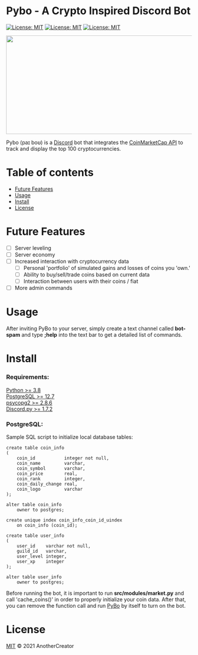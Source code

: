 # Pybo - A Crypto Inspired Discord Bot 
[![License: MIT](https://img.shields.io/badge/License-MIT-yellow.svg)](https://opensource.org/licenses/MIT) [![License: MIT](https://img.shields.io/badge/Development_Server-PyBo-blue.svg)](https://discord.gg/25wb7AbaV5) [![License: MIT](https://img.shields.io/badge/Invite-PyBo-blue.svg)](https://discord.com/api/oauth2/authorize?client_id=733004304855597056&permissions=2435968598&scope=bot%20applications.commands)

<p align="center">
  <img width="676" height="267" src="https://github.com/AnotherCreator/Pybo-Discord-Bot/blob/master/images/Pybo_Banner.png">
</p>


Pybo (paɪ boʊ) is a [Discord](https://discord.com/brand-new) bot that integrates the 
[CoinMarketCap API](https://coinmarketcap.com/) to track and display the top 100 cryptocurrencies.


# Table of contents
- [Future Features](#future-features)
- [Usage](#usage)
- [Install](#install)
- [License](#license)

# Future Features

- [ ] Server leveling
- [ ] Server economy
- [ ] Increased interaction with cryptocurrency data
    - [ ] Personal 'portfolio' of simulated gains and losses of coins you 'own.'
    - [ ] Ability to buy/sell/trade coins based on current data
    - [ ] Interaction between users with their coins / fiat
- [ ] More admin commands

# Usage

After inviting PyBo to your server, simply create a text channel called __bot-spam__ and type __;help__ into the
text bar to get a detailed list of commands. 

# Install

### Requirements:
[Python >= 3.8](https://www.python.org/downloads/ "Python Download Page")  
[PostgreSQL >= 12.7](https://www.postgresql.org/download/ "PostgreSQL Download Page")  
[psycopg2 >= 2.8.6](https://pypi.org/project/psycopg2/ "Library Download")  
[Discord.py >= 1.7.2](https://discordpy.readthedocs.io/en/stable/intro.html "Library Download")

### PostgreSQL: 

Sample SQL script to initialize local database tables:  
``` PostgreSQL
create table coin_info
(
    coin_id           integer not null,
    coin_name         varchar,
    coin_symbol       varchar,
    coin_price        real,
    coin_rank         integer,
    coin_daily_change real,
    coin_logo         varchar
);

alter table coin_info
    owner to postgres;

create unique index coin_info_coin_id_uindex
    on coin_info (coin_id);

create table user_info
(
    user_id    varchar not null,
    guild_id   varchar,
    user_level integer,
    user_xp    integer
);

alter table user_info
    owner to postgres;
```

Before running the bot, it is important to run __src/modules/market.py__ and call 'cache_coins()' in order to properly
initialize your coin data. After that, you can remove the function call and run [PyBo](src/pybo.py) by itself to turn
on the bot.

# License
[MIT](../LICENSE) © 2021 AnotherCreator
